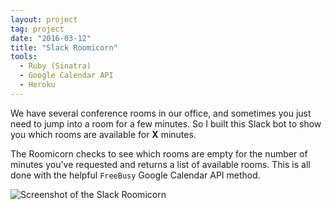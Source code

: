 ```yaml
---
layout: project
tag: project
date: "2016-03-12"
title: "Slack Roomicorn"
tools:
  - Ruby (Sinatra)
  - Google Calendar API
  - Heroku
---
```


We have several conference rooms in our office, and sometimes you just need to jump into a room for a few minutes. So I built this Slack bot to show you which rooms are available for **X** minutes.

The Roomicorn checks to see which rooms are empty for the number of minutes you've requested and returns a list of available rooms. This is all done with the helpful `FreeBusy` Google Calendar API method.

![Screenshot of the Slack Roomicorn](/assets/images/2016/screen-roomicorn.jpg)
